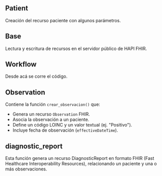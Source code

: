 ## Patient
Creación del recurso paciente con algunos parámetros. 

## Base 
Lectura y escritura de recursos en el servidor público de HAPI FHIR. 

## Workflow
Desde acá se corre el código. 

## Observation
Contiene la función `crear_observacion()` que:
- Genera un recurso `Observation` FHIR.
- Asocia la observación a un paciente.
- Define un código LOINC y un valor textual (ej. "Positivo").
- Incluye fecha de observación (`effectiveDateTime`).

## diagnostic_report
Esta función genera un recurso DiagnosticReport en formato FHIR (Fast Healthcare Interoperability Resources), relacionando un paciente y una o más observaciones.
